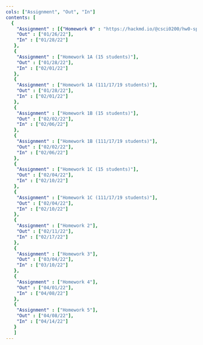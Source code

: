 ```yaml
---
cols: ["Assignment", "Out", "In"]
contents: [
  {
    "Assignment" : [{"Homework 0" : "https://hackmd.io/@csci0200/hw0-spr22"}],
    "Out" : ["01/26/22"],
    "In" : ["01/28/22"]
   },
   {
    "Assignment" : ["Homework 1A (15 students)"],
    "Out" : ["01/28/22"],
    "In" : ["02/01/22"]
   },
   {
    "Assignment" : ["Homework 1A (111/17/19 students)"],
    "Out" : ["01/28/22"],
    "In" : ["02/01/22"]
   },
   {
    "Assignment" : ["Homework 1B (15 students)"],
    "Out" : ["02/02/22"],
    "In" : ["02/06/22"]
   },
   {
    "Assignment" : ["Homework 1B (111/17/19 students)"],
    "Out" : ["02/02/22"],
    "In" : ["02/06/22"]
   },
   {
    "Assignment" : ["Homework 1C (15 students)"],
    "Out" : ["02/04/22"],
    "In" : ["02/10/22"]
   },
   {
    "Assignment" : ["Homework 1C (111/17/19 students)"],
    "Out" : ["02/04/22"],
    "In" : ["02/10/22"]
   },
   {
    "Assignment" : ["Homework 2"],
    "Out" : ["02/11/22"],
    "In" : ["02/17/22"]
   },
   {
    "Assignment" : ["Homework 3"],
    "Out" : ["03/04/22"],
    "In" : ["03/10/22"]
   },
   {
    "Assignment" : ["Homework 4"],
    "Out" : ["04/01/22"],
    "In" : ["04/08/22"]
   },
   {
    "Assignment" : ["Homework 5"],
    "Out" : ["04/08/22"],
    "In" : ["04/14/22"]
   }
   ]
---
```

